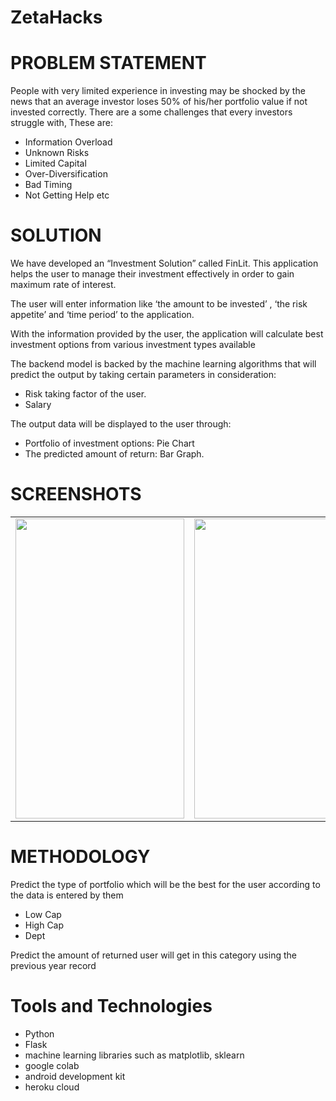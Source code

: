 # ZetaHacks

# PROBLEM STATEMENT

People with very limited experience in investing may be shocked by the news that an average investor loses 50% of his/her portfolio value if not invested correctly.
There are a some challenges that every investors struggle with, 
These are: 
* Information Overload
* Unknown Risks
* Limited Capital
* Over-Diversification
* Bad Timing
* Not Getting Help etc

# SOLUTION
We have developed an “Investment Solution” called FinLit. This application helps the user to manage their investment effectively in order to gain maximum rate of interest.

The user will enter information like ‘the amount to be invested’ , ‘the risk appetite’ and ‘time period’ to the application.

With the information provided by the user, the application will calculate best investment options from various investment types available

The backend model is backed by the machine learning algorithms that will predict the output by  taking certain parameters in consideration:
* Risk taking factor of the user.
* Salary

The output data will be displayed to the user through: 
* Portfolio of investment options: Pie Chart
* The  predicted amount of return: Bar Graph.

# SCREENSHOTS


<table>   
  <tr>
    <td><img src="https://github.com/sanchi0204/ZetaHacks/blob/main/Screenshots/splash.png" width=270 height=480></td>
    <td><img src="https://github.com/sanchi0204/ZetaHacks/blob/main/Screenshots/user.png" width=270 height=480></td>
    <td><img src="https://github.com/sanchi0204/ZetaHacks/blob/main/Screenshots/graph.png" width=270 height=480></td>
  </tr>
 </table>

# METHODOLOGY
Predict the type of portfolio which will be the best for the user according to the data is entered by them 
* Low Cap
* High Cap
* Dept 

Predict the amount of returned user will get in this category using the previous year record

# Tools and Technologies
* Python
* Flask
* machine learning libraries such as matplotlib, sklearn
* google colab
* android development kit
* heroku cloud



